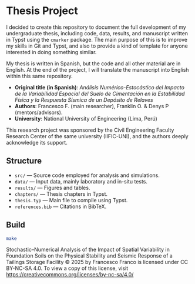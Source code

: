 # Thesis Project

I decided to create this repository to document the full development of my
undergraduate thesis, including code, data, results, and manuscript written in
Typst using the `cmarker` package. The main purpose of this is to improve my skills
in Git and Typst, and also to provide a kind of template for anyone interested in
doing something similar.

My thesis is written in Spanish, but the code and all other material are in English.
At the end of the project, I will translate the manuscript into English within this
same repository.

- **Original title (in Spanish)**: _Análisis Numérico-Estocástico del Impacto de la
  Variabilidad Espacial del Suelo de Cimentación en la Estabilidad Física y la
  Respuesta Sísmica de un Depósito de Relaves_
- **Authors**: Francesco F. (main researcher), Franklin O. & Denys P (mentors/advisors).
- **University**: National University of Engineering (Lima, Perú)

This research project was sponsored by the Civil Engineering Faculty Research Center
of the same university (IIFIC-UNI), and the authors deeply acknowledge its support.

## Structure

- `src/` — Source code employed for analysis and simulations.
- `data/` — Input data, mainly laboratory and in-situ tests.
- `results/` — Figures and tables.
- `chapters/` — Thesis chapters in Typst.
- `thesis.typ` — Main file to compile using Typst.
- `references.bib` — Citations in BibTeX.

## Build

```bash
make
```
Stochastic–Numerical Analysis of the Impact of Spatial Variability in Foundation
Soils on the Physical Stability and Seismic Response of a Tailings Storage Facility
© 2025 by Francesco Franco is licensed under CC BY-NC-SA 4.0. To view a copy of this
license, visit https://creativecommons.org/licenses/by-nc-sa/4.0/
